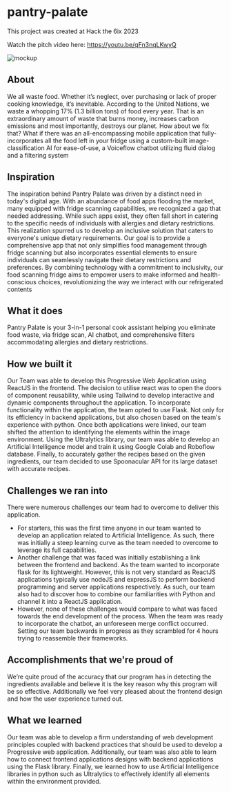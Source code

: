 # pantry-palate

This project was created at Hack the 6ix 2023

Watch the pitch video here: https://youtu.be/qFn3nqLKwyQ

![mockup](https://github.com/Jingyue-Wu/pantry-palate/assets/75918217/4025c10a-035d-408c-8e2f-9166ab9fb685)

## About 
We all waste food. Whether it’s neglect, over purchasing or lack of proper cooking knowledge, it’s inevitable. According to the United Nations, we waste a whopping 17% (1.3 billion tons) of food every year. That is an extraordinary amount of waste that burns money, increases carbon emissions and most importantly, destroys our planet. How about we fix that? What if there was an all-encompassing mobile application that fully-incorporates all the food left in your fridge using a custom-built image-classification AI for ease-of-use, a Voiceflow chatbot utilizing fluid dialog and a filtering system

## Inspiration
The inspiration behind Pantry Palate was driven by a distinct need in today's digital age. With an abundance of food apps flooding the market, many equipped with fridge scanning capabilities, we recognized a gap that needed addressing. While such apps exist, they often fall short in catering to the specific needs of individuals with allergies and dietary restrictions. This realization spurred us to develop an inclusive solution that caters to everyone's unique dietary requirements. Our goal is to provide a comprehensive app that not only simplifies food management through fridge scanning but also incorporates essential elements to ensure individuals can seamlessly navigate their dietary restrictions and preferences. By combining technology with a commitment to inclusivity, our food scanning fridge aims to empower users to make informed and health-conscious choices, revolutionizing the way we interact with our refrigerated contents

## What it does
Pantry Palate is your 3-in-1 personal cook assistant helping you eliminate food waste, via fridge scan, AI chatbot, and comprehensive filters accommodating allergies and dietary restrictions.

## How we built it
Our Team was able to develop this Progressive Web Application using ReactJS in the frontend. The decision to utilise react was to open the doors of component reusability, while using Tailwind to develop interactive and dynamic components throughout the application. To incorporate functionality within the application, the team opted to use Flask. Not only for its efficiency in backend applications, but also chosen based on the team's experience with python. Once both applications were linked, our team shifted the attention to identifying the elements within the image environment. Using the Ultralytics library, our team was able to develop an Artificial Intelligence model and train it using Google Colab and Roboflow database. Finally, to accurately gather the recipes based on the given ingredients, our team decided to use Spoonacular API for its large dataset with accurate recipes. 

## Challenges we ran into
There were numerous challenges our team had to overcome to deliver this application.  
- For starters, this was the first time anyone in our team wanted to develop an application related to Artificial Intelligence. As such, there was initially a steep learning curve as the team needed to overcome to leverage its full capabilities. 
- Another challenge that was faced was initially establishing a link between the frontend and backend. As the team wanted to incorporate flask for its lightweight. However, this is not very standard as ReactJS applications typically use nodeJS and expressJS to perform backend programming and server applications respectively. As such, our team also had to discover how to combine our familiarities with Python and channel it into a ReactJS application. 
- However, none of these challenges would compare to what was faced towards the end development of the process. When the team was ready to incorporate the chatbot, an unforeseen merge conflict occurred. Setting our team backwards in progress as they scrambled for 4 hours trying to reassemble their frameworks. 

## Accomplishments that we're proud of
We’re quite proud of the accuracy that our program has in detecting the ingredients available and believe it is the key reason why this program will be so effective. Additionally we feel very pleased about the frontend design and how the user experience turned out. 

## What we learned
Our team was able to develop a firm understanding of web development principles coupled with backend practices that should be used to develop a Progressive web application. Additionally, our team was also able to learn how to connect frontend applications designs with backend applications using the Flask library. Finally, we learned how to use Artificial Intelligence libraries in python such as Ultralytics to effectively identify all elements within the environment provided. 
